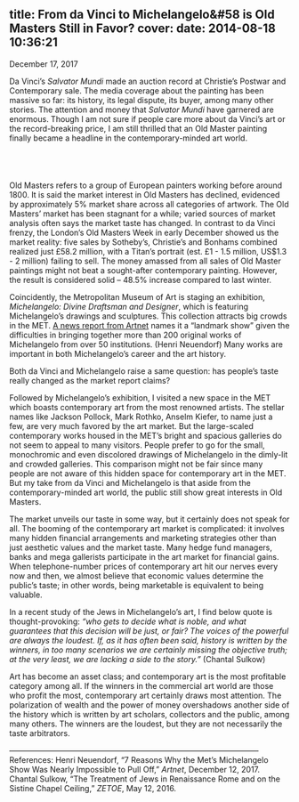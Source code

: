 title: From da Vinci to Michelangelo&#58 is Old Masters Still in Favor?
cover: 
date: 2014-08-18 10:36:21
---

December 17, 2017

Da Vinci’s *Salvator Mundi* made an auction record at Christie’s Postwar and Contemporary sale. The media coverage about the painting has been massive so far: its history, its legal dispute, its buyer, among many other stories. The attention and money that *Salvator Mundi* have garnered are enormous. Though I am not sure if people care more about da Vinci’s art or the record-breaking price, I am still thrilled that an Old Master painting finally became a headline in the contemporary-minded art world.
<br><br><br><br><br>
Old Masters refers to a group of European painters working before around 1800. It is said the market interest in Old Masters has declined, evidenced by approximately 5% market share across all categories of artwork. The Old Masters’ market has been stagnant for a while; varied sources of market analysis often says the market taste has changed.   In contrast to da Vinci frenzy, the London’s Old Masters Week in early December showed us the market reality: five sales by Sotheby’s, Christie’s and Bonhams combined realized just £58.2 million, with a Titan’s portrait (est. £1 - 1.5 million, US$1.3 - 2 million) failing to sell. The money amassed  from all sales of Old Master paintings might not beat a sought-after contemporary painting. However, the result is considered solid – 48.5% increase compared to last winter. 

Coincidently, the Metropolitan Museum of Art is staging an exhibition, *Michelangelo: Divine Draftsman and Designer*, which is featuring Michelangelo’s drawings and sculptures. This collection attracts big crowds in the MET. [A news report from Artnet](https://news.artnet.com/exhibitions/michelangelo-met-logistics-1176644) names it a “landmark show” given the difficulties in bringing together more than 200 original works of Michelangelo from over 50 institutions. (Henri Neuendorf) Many works are important in both Michelangelo’s career and the art history. 

Both da Vinci and Michelangelo raise a same question: has people’s taste really changed as the market report claims?

Followed by Michelangelo’s exhibition, I visited a new space in the MET which boasts contemporary art from the most renowned artists. The stellar names like Jackson Pollock, Mark Rothko, Anselm Kiefer, to name just a few, are very much favored by the art market. But the large-scaled contemporary works housed in the MET’s bright and spacious galleries do not seem to appeal to many visitors. People prefer to go for the small, monochromic and even discolored drawings of Michelangelo in the dimly-lit and crowded galleries. This comparison might not be fair since many people are not aware of this hidden space for contemporary art in the MET. But my take from da Vinci and Michelangelo is that aside from the contemporary-minded art world, the public still show great interests in Old Masters. 

The market unveils our taste in some way, but it certainly does not speak for all. The booming of the contemporary art market is complicated: it involves many hidden financial arrangements and marketing strategies other than just aesthetic values and the market taste. Many hedge fund managers, banks and mega gallerists participate in the art market for financial gains. When telephone-number prices of contemporary art hit our nerves every now and then, we almost believe that economic values determine the public’s taste; in other words, being marketable is equivalent to being valuable.

In a recent study of the Jews in Michelangelo’s art, I find below quote is thought-provoking: *“who gets to decide what is noble, and what guarantees that this decision will be just, or fair? The voices of the powerful are always the loudest. If, as it has often been said, history is written by the winners, in too many scenarios we are certainly missing the objective truth; at the very least, we are lacking a side to the story.”* (Chantal Sulkow)

Art has become an asset class; and contemporary art is the most profitable category among all. If the winners in the commercial art world are those who profit the most, contemporary art certainly draws most attention. The polarization of wealth and the power of money overshadows another side of the history which is written by art scholars, collectors and the public, among many others. The winners are the loudest, but they are not necessarily the taste arbitrators.

————————————————————————————————
References:
Henri Neuendorf, “7 Reasons Why the Met’s Michelangelo Show Was Nearly Impossible to Pull Off,” *Artnet*, December 12, 2017.
Chantal Sulkow, “The Treatment of Jews in Renaissance Rome and on the Sistine Chapel Ceiling,” *ZETOE*, May 12, 2016.
